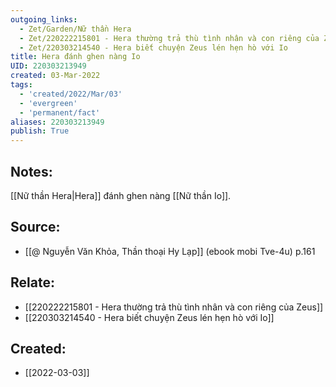 ```yaml
---
outgoing_links:
  - Zet/Garden/Nữ thần Hera
  - Zet/220222215801 - Hera thường trả thù tình nhân và con riêng của Zeus
  - Zet/220303214540 - Hera biết chuyện Zeus lén hẹn hò với Io
title: Hera đánh ghen nàng Io
UID: 220303213949
created: 03-Mar-2022
tags:
  - 'created/2022/Mar/03'
  - 'evergreen'
  - 'permanent/fact'
aliases: 220303213949
publish: True
---
```

## Notes:
[[Nữ thần Hera|Hera]] đánh ghen nàng [[Nữ thần Io]].

## Source:
- [[@ Nguyễn Văn Khỏa, Thần thoại Hy Lạp]] (ebook mobi Tve-4u) p.161

## Relate:
- [[220222215801 - Hera thường trả thù tình nhân và con riêng của Zeus]]
- [[220303214540 - Hera biết chuyện Zeus lén hẹn hò với Io]]
## Created:
- [[2022-03-03]]
